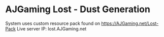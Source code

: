 # AJGaming Lost - Dust Generation
System uses custom resource pack found on https://AJGaming.net/Lost-Pack
Live server IP: lost.AJGaming.net
